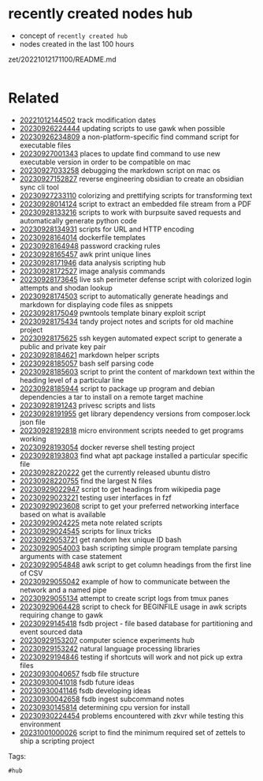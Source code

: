# recently created nodes hub

- concept of `recently created hub`
- nodes created in the last 100 hours

zet/20221012171100/README.md

```
```

# Related

- [20221012144502](/zet/20221012144502/README.md) track modification dates
- [20230926224444](/zet/20230926224444/README.md) updating scripts to use gawk when possible
- [20230926234809](/zet/20230926234809/README.md) a non-platform-specific find command script for executable files
- [20230927001343](/zet/20230927001343/README.md) places to update find command to use new executable version in order to be compatible on mac
- [20230927033258](/zet/20230927033258/README.md) debugging the markdown script on mac os
- [20230927152827](/zet/20230927152827/README.md) reverse engineering obsidian to create an obsidian sync cli tool
- [20230927233110](/zet/20230927233110/README.md) colorizing and prettifying scripts for transforming text
- [20230928014124](/zet/20230928014124/README.md) script to extract an embedded file stream from a PDF
- [20230928133216](/zet/20230928133216/README.md) scripts to work with burpsuite saved requests and automatically generate python code
- [20230928134931](/zet/20230928134931/README.md) scripts for URL and HTTP encoding
- [20230928164014](/zet/20230928164014/README.md) dockerfile templates
- [20230928164948](/zet/20230928164948/README.md) password cracking rules
- [20230928165457](/zet/20230928165457/README.md) awk print unique lines
- [20230928171946](/zet/20230928171946/README.md) data analysis scripting hub
- [20230928172527](/zet/20230928172527/README.md) image analysis commands
- [20230928173645](/zet/20230928173645/README.md) live ssh perimeter defense script with colorized login attempts and shodan lookup
- [20230928174503](/zet/20230928174503/README.md) script to automatically generate headings and markdown for displaying code files as snippets
- [20230928175049](/zet/20230928175049/README.md) pwntools template binary exploit script
- [20230928175434](/zet/20230928175434/README.md) tandy project notes and scripts for old machine project
- [20230928175625](/zet/20230928175625/README.md) ssh keygen automated expect script to generate a public and private key pair
- [20230928184621](/zet/20230928184621/README.md) markdown helper scripts
- [20230928185057](/zet/20230928185057/README.md) bash self parsing code
- [20230928185603](/zet/20230928185603/README.md) script to print the content of markdown text within the heading level of a particular line
- [20230928185944](/zet/20230928185944/README.md) script to package up program and debian dependencies a tar to install on a remote target machine
- [20230928191243](/zet/20230928191243/README.md) privesc scripts and lists
- [20230928191955](/zet/20230928191955/README.md) get library dependency versions from composer.lock json file
- [20230928192818](/zet/20230928192818/README.md) micro environment scripts needed to get programs working
- [20230928193054](/zet/20230928193054/README.md) docker reverse shell testing project
- [20230928193803](/zet/20230928193803/README.md) find what apt package installed a particular specific file
- [20230928220222](/zet/20230928220222/README.md) get the currently released ubuntu distro
- [20230928220755](/zet/20230928220755/README.md) find the largest N files
- [20230929022947](/zet/20230929022947/README.md) script to get headings from wikipedia page
- [20230929023221](/zet/20230929023221/README.md) testing user interfaces in fzf
- [20230929023608](/zet/20230929023608/README.md) script to get your preferred networking interface based on what is available
- [20230929024225](/zet/20230929024225/README.md) meta note related scripts
- [20230929024545](/zet/20230929024545/README.md) scripts for linux tricks
- [20230929053721](/zet/20230929053721/README.md) get random hex unique ID bash
- [20230929054003](/zet/20230929054003/README.md) bash scripting simple program template parsing arguments with case statement
- [20230929054848](/zet/20230929054848/README.md) awk script to get column headings from the first line of CSV
- [20230929055042](/zet/20230929055042/README.md) example of how to communicate between the network and a named pipe
- [20230929055134](/zet/20230929055134/README.md) attempt to create script logs from tmux panes
- [20230929064428](/zet/20230929064428/README.md) script to check for BEGINFILE usage in awk scripts requiring change to gawk
- [20230929145418](/zet/20230929145418/README.md) fsdb project - file based database for partitioning and event sourced data
- [20230929153207](/zet/20230929153207/README.md) computer science experiments hub
- [20230929153242](/zet/20230929153242/README.md) natural language processing libraries
- [20230929194846](/zet/20230929194846/README.md) testing if shortcuts will work and not pick up extra files
- [20230930040657](/zet/20230930040657/README.md) fsdb file structure
- [20230930041018](/zet/20230930041018/README.md) fsdb future ideas
- [20230930041146](/zet/20230930041146/README.md) fsdb developing ideas
- [20230930042658](/zet/20230930042658/README.md) fsdb ingest subcommand notes
- [20230930145814](/zet/20230930145814/README.md) determining cpu version for install
- [20230930224454](/zet/20230930224454/README.md) problems encountered with zkvr while testing this environment
- [20231001000026](/zet/20231001000026/README.md) script to find the minimum required set of zettels to ship a scripting project

Tags:

    #hub
